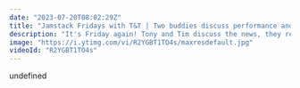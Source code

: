 ```yaml
---
date: "2023-07-20T08:02:29Z"
title: "Jamstack Fridays with T&T | Two buddies discuss performance and personalization"
description: "It's Friday again! Tony and Tim discuss the news, they recap the Vue Storefront Summit and they dive into performance and personalization of Jamstack wesbites.\n\nNews:\nhttps://blog.tailwindcss.com/tailwind-ui-now-with-react-and-vue-support\nhttps://www.netlify.com/blog/2021/04/14/faster-builds-for-large-sites-on-netlify-with-on-demand-builders-now-in-early-access/\nhttps://blog.cloudflare.com/announcing-cloudflare-images-beta/\nhttps://strapi.io/blog/announcing-content-internationalization-v3-6\nhttps://trekhleb.dev/blog/2021/content-aware-image-resizing-in-javascript/\n\nFollow us here:\nhttps://twitter.com/tmamedbekov\nhttps://twitter.com/timbenniks"
image: "https://i.ytimg.com/vi/R2YGBT1TO4s/maxresdefault.jpg"
videoId: "R2YGBT1TO4s"
---
```


undefined